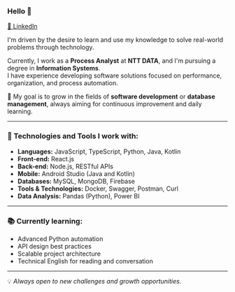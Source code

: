 ### Hello 👋  
[🔗 LinkedIn](https://www.linkedin.com/in/leonardo-henrique-393383177/)

I'm driven by the desire to learn and use my knowledge to solve real-world problems through technology.

Currently, I work as a **Process Analyst** at **NTT DATA**, and I'm pursuing a degree in **Information Systems**.  
I have experience developing software solutions focused on performance, organization, and process automation.

🎯 My goal is to grow in the fields of **software development** or **database management**, always aiming for continuous improvement and daily learning.

---

### 🚀 Technologies and Tools I work with:

- **Languages:** JavaScript, TypeScript, Python, Java, Kotlin  
- **Front-end:** React.js  
- **Back-end:** Node.js, RESTful APIs  
- **Mobile:** Android Studio (Java and Kotlin)  
- **Databases:** MySQL, MongoDB, Firebase  
- **Tools & Technologies:** Docker, Swagger, Postman, Curl  
- **Data Analysis:** Pandas (Python), Power BI

---

### 📚 Currently learning:

- Advanced Python automation  
- API design best practices  
- Scalable project architecture  
- Technical English for reading and conversation

---

💡 *Always open to new challenges and growth opportunities.*
